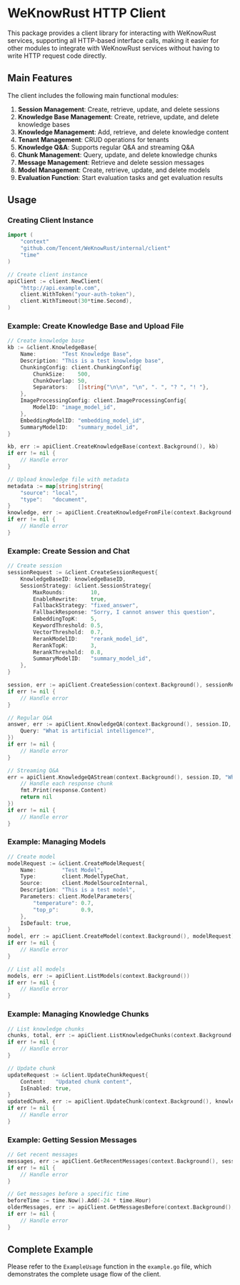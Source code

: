 # WeKnowRust HTTP Client

This package provides a client library for interacting with WeKnowRust services, supporting all HTTP-based interface calls, making it easier for other modules to integrate with WeKnowRust services without having to write HTTP request code directly.

## Main Features

The client includes the following main functional modules:

1. **Session Management**: Create, retrieve, update, and delete sessions
2. **Knowledge Base Management**: Create, retrieve, update, and delete knowledge bases
3. **Knowledge Management**: Add, retrieve, and delete knowledge content
4. **Tenant Management**: CRUD operations for tenants
5. **Knowledge Q&A**: Supports regular Q&A and streaming Q&A
6. **Chunk Management**: Query, update, and delete knowledge chunks
7. **Message Management**: Retrieve and delete session messages
8. **Model Management**: Create, retrieve, update, and delete models
9. **Evaluation Function**: Start evaluation tasks and get evaluation results

## Usage

### Creating Client Instance

```go
import (
    "context"
    "github.com/Tencent/WeKnowRust/internal/client"
    "time"
)

// Create client instance
apiClient := client.NewClient(
    "http://api.example.com", 
    client.WithToken("your-auth-token"),
    client.WithTimeout(30*time.Second),
)
```

### Example: Create Knowledge Base and Upload File

```go
// Create knowledge base
kb := &client.KnowledgeBase{
    Name:        "Test Knowledge Base",
    Description: "This is a test knowledge base",
    ChunkingConfig: client.ChunkingConfig{
        ChunkSize:    500,
        ChunkOverlap: 50,
        Separators:   []string{"\n\n", "\n", ". ", "? ", "! "},
    },
    ImageProcessingConfig: client.ImageProcessingConfig{
        ModelID: "image_model_id",
    },
    EmbeddingModelID: "embedding_model_id",
    SummaryModelID:   "summary_model_id",
}

kb, err := apiClient.CreateKnowledgeBase(context.Background(), kb)
if err != nil {
    // Handle error
}

// Upload knowledge file with metadata
metadata := map[string]string{
    "source": "local",
    "type":   "document",
}
knowledge, err := apiClient.CreateKnowledgeFromFile(context.Background(), kb.ID, "path/to/file.pdf", metadata)
if err != nil {
    // Handle error
}
```

### Example: Create Session and Chat

```go
// Create session
sessionRequest := &client.CreateSessionRequest{
    KnowledgeBaseID: knowledgeBaseID,
    SessionStrategy: &client.SessionStrategy{
        MaxRounds:        10,
        EnableRewrite:    true,
        FallbackStrategy: "fixed_answer",
        FallbackResponse: "Sorry, I cannot answer this question",
        EmbeddingTopK:    5,
        KeywordThreshold: 0.5,
        VectorThreshold:  0.7,
        RerankModelID:    "rerank_model_id",
        RerankTopK:       3,
        RerankThreshold:  0.8,
        SummaryModelID:   "summary_model_id",
    },
}

session, err := apiClient.CreateSession(context.Background(), sessionRequest)
if err != nil {
    // Handle error
}

// Regular Q&A
answer, err := apiClient.KnowledgeQA(context.Background(), session.ID, &client.KnowledgeQARequest{
    Query: "What is artificial intelligence?",
})
if err != nil {
    // Handle error
}

// Streaming Q&A
err = apiClient.KnowledgeQAStream(context.Background(), session.ID, "What is machine learning?", func(response *client.StreamResponse) error {
    // Handle each response chunk
    fmt.Print(response.Content)
    return nil
})
if err != nil {
    // Handle error
}
```

### Example: Managing Models

```go
// Create model
modelRequest := &client.CreateModelRequest{
    Name:        "Test Model",
    Type:        client.ModelTypeChat,
    Source:      client.ModelSourceInternal,
    Description: "This is a test model",
    Parameters: client.ModelParameters{
        "temperature": 0.7,
        "top_p":       0.9,
    },
    IsDefault: true,
}
model, err := apiClient.CreateModel(context.Background(), modelRequest)
if err != nil {
    // Handle error
}

// List all models
models, err := apiClient.ListModels(context.Background())
if err != nil {
    // Handle error
}
```

### Example: Managing Knowledge Chunks

```go
// List knowledge chunks
chunks, total, err := apiClient.ListKnowledgeChunks(context.Background(), knowledgeID, 1, 10)
if err != nil {
    // Handle error
}

// Update chunk
updateRequest := &client.UpdateChunkRequest{
    Content:   "Updated chunk content",
    IsEnabled: true,
}
updatedChunk, err := apiClient.UpdateChunk(context.Background(), knowledgeID, chunkID, updateRequest)
if err != nil {
    // Handle error
}
```

### Example: Getting Session Messages

```go
// Get recent messages
messages, err := apiClient.GetRecentMessages(context.Background(), sessionID, 10)
if err != nil {
    // Handle error
}

// Get messages before a specific time
beforeTime := time.Now().Add(-24 * time.Hour)
olderMessages, err := apiClient.GetMessagesBefore(context.Background(), sessionID, beforeTime, 10)
if err != nil {
    // Handle error
}
```

## Complete Example

Please refer to the `ExampleUsage` function in the `example.go` file, which demonstrates the complete usage flow of the client.
